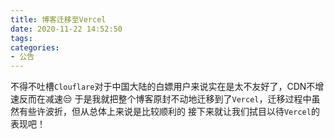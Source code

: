 ```yaml
---
title: 博客迁移至Vercel
date: 2020-11-22 14:52:50
tags:
categories:
- 公告
---
```


不得不吐槽` Clouflare `对于中国大陆的白嫖用户来说实在是太不友好了，CDN不增速反而在减速😒
于是我就把整个博客原封不动地迁移到了` Vercel `，迁移过程中虽然有些许波折，但从总体上来说是比较顺利的
接下来就让我们拭目以待` Vercel `的表现吧！
